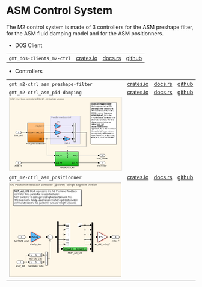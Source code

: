 # ASM Control System 

The M2 control system is made of 3 controllers for the ASM preshape filter, for the ASM fluid damping model and for the ASM positionners.

 * DOS Client

 |||||
|-|-|-|-|
| `gmt_dos-clients_m2-ctrl`| [crates.io](https://crates.io/crates/gmt_dos-clients_m2-ctrl) | [docs.rs](https://docs.rs/gmt_dos-clients_m2-ctrl) | [github](https://github.com/rconan/dos-actors/tree/main/clients/m2-ctrl) |

 * Controllers

|||||
|-|-|-|-|
| `gmt_m2-ctrl_asm_preshape-filter`| [crates.io](https://crates.io/crates/gmt_m2-ctrl_asm_preshape-filter) | [docs.rs](https://docs.rs/gmt_m2-ctrl_asm_preshape-filter) | [github](https://github.com/rconan/gmt-m2-ctrl/tree/master/asm/preshape-filter) |
| `gmt_m2-ctrl_asm_pid-damping`| [crates.io](https://crates.io/crates/gmt_m2-ctrl_asm_pid-damping) | [docs.rs](https://docs.rs/gmt_m2-ctrl_asm_pid-damping) | [github](https://github.com/rconan/gmt-m2-ctrl/tree/master/asm/pid-damping) |
| ![](inner-loop.png) |
| `gmt_m2-ctrl_asm_positionner`| [crates.io](https://crates.io/crates/gmt_m2-ctrl_asm_positionner) | [docs.rs](https://docs.rs/gmt_m2-ctrl_asm_positionner) | [github](https://github.com/rconan/gmt-m2-ctrl/tree/master/asm/positionner) |
| ![](positioner.png) |
